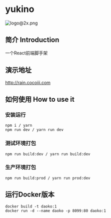 # yukino
![logo@2x.png](https://i.loli.net/2019/08/23/I3frRoOGjT9zatN.jpg)
## 简介 Introduction
一个React前端脚手架

## 演示地址
http://rain.cocoiii.com

## 如何使用 How to use it
### 安装运行
```bush
npm i / yarn 
npm run dev / yarn run dev
```

### 测试环境打包
```bush
npm run build:dev / yarn run build:dev
```

### 生产环境打包
```bush
npm run build:prod / yarn run prod:dev
```

## 运行Docker版本
```bush
docker build -t daoko:1
docker run -d --name daoko -p 8099:80 daoko:1
```